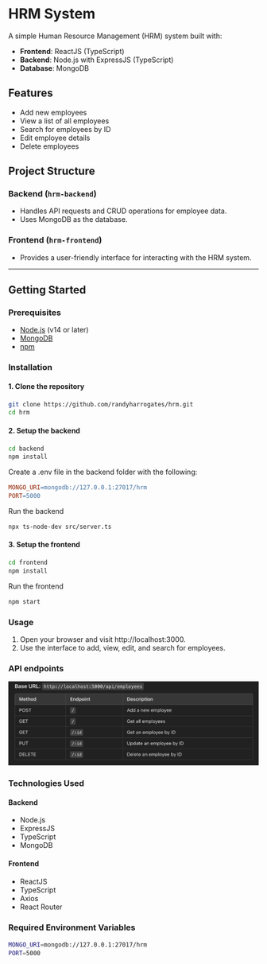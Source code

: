 # HRM System

A simple Human Resource Management (HRM) system built with:
- **Frontend**: ReactJS (TypeScript)
- **Backend**: Node.js with ExpressJS (TypeScript)
- **Database**: MongoDB

## Features
- Add new employees
- View a list of all employees
- Search for employees by ID
- Edit employee details
- Delete employees

## Project Structure
### Backend (`hrm-backend`)
- Handles API requests and CRUD operations for employee data.
- Uses MongoDB as the database.

### Frontend (`hrm-frontend`)
- Provides a user-friendly interface for interacting with the HRM system.

---

## Getting Started

### Prerequisites
- [Node.js](https://nodejs.org/) (v14 or later)
- [MongoDB](https://www.mongodb.com/)
- [npm](https://www.npmjs.com/)

### Installation

#### 1. Clone the repository
```bash
git clone https://github.com/randyharrogates/hrm.git
cd hrm
```

#### 2. Setup the backend
```bash
cd backend
npm install
```

Create a .env file in the backend folder with the following:
```makefile
MONGO_URI=mongodb://127.0.0.1:27017/hrm
PORT=5000
```

Run the backend
```bash
npx ts-node-dev src/server.ts
```

#### 3. Setup the frontend
```bash
cd frontend
npm install
```

Run the frontend
```bash
npm start
```

### Usage
1. Open your browser and visit http://localhost:3000.
2. Use the interface to add, view, edit, and search for employees.

### API endpoints
![alt text](image.png)

### Technologies Used
#### Backend
- Node.js
- ExpressJS
- TypeScript
- MongoDB

#### Frontend
- ReactJS
- TypeScript
- Axios
- React Router

### Required Environment Variables
```bash
MONGO_URI=mongodb://127.0.0.1:27017/hrm
PORT=5000
```
